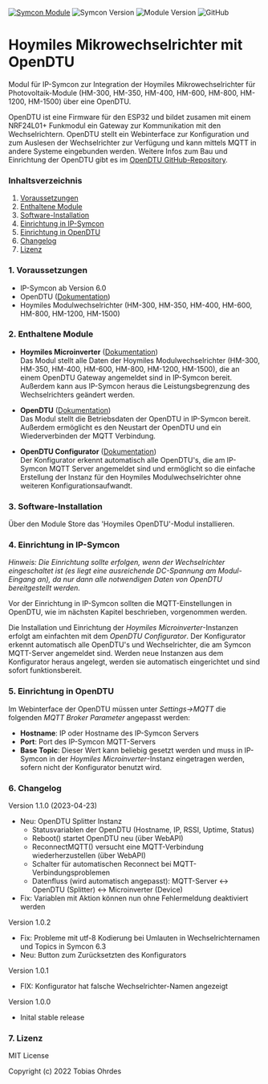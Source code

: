 [![Symcon Module](https://img.shields.io/badge/Symcon-PHPModul-blue.svg)](https://www.symcon.de/service/dokumentation/entwicklerbereich/sdk-tools/sdk-php/)
![Symcon Version](https://img.shields.io/badge/dynamic/json?color=blue&label=Symcon%20Version&prefix=%3E%3D&query=compatibility.version&url=https%3A%2F%2Fraw.githubusercontent.com%2Froastedelectrons%2FHoymilesOpenDTU%2Fmain%2Flibrary.json)
![Module Version](https://img.shields.io/badge/dynamic/json?color=green&label=Module%20Version&query=version&url=https%3A%2F%2Fraw.githubusercontent.com%2Froastedelectrons%2FHoymilesOpenDTU%2Fmain%2Flibrary.json)
![GitHub](https://img.shields.io/github/license/roastedelectrons/hoymilesopendtu)
 
# Hoymiles Mikrowechselrichter mit OpenDTU

Modul für IP-Symcon zur Integration der Hoymiles Mikrowechselrichter für Photovoltaik-Module (HM-300, HM-350, HM-400, HM-600, HM-800, HM-1200, HM-1500) über eine OpenDTU. 

OpenDTU ist eine Firmware für den ESP32 und bildet zusamen mit einem NRF24L01+ Funkmodul ein Gateway zur Kommunikation mit den Wechselrichtern. OpenDTU stellt ein Webinterface zur Konfiguration und zum Auslesen der Wechselrichter zur Verfügung und kann mittels MQTT in andere Systeme eingebunden werden. Weitere Infos zum Bau und Einrichtung der OpenDTU gibt es im  [OpenDTU GitHub-Repository](https://github.com/tbnobody/OpenDTU).

### Inhaltsverzeichnis

1. [Voraussetzungen](#1-voraussetzungen)
2. [Enthaltene Module](#2-enthaltene-module)
3. [Software-Installation](#3-software-installation)
4. [Einrichtung in IP-Symcon](#4-einrichtung-in-ip-symcon)
5. [Einrichtung in OpenDTU](#5-einrichtung-in-opendtu)
6. [Changelog](#6-changelog)
7. [Lizenz](#7-lizenz)


### 1. Voraussetzungen

- IP-Symcon ab Version 6.0
- OpenDTU ([Dokumentation](https://github.com/tbnobody/OpenDTU))
- Hoymiles Modulwechselrichter (HM-300, HM-350, HM-400, HM-600, HM-800, HM-1200, HM-1500)

### 2. Enthaltene Module

- __Hoymiles Microinverter__ ([Dokumentation](HoymilesMicroinverter))  
	Das Modul stellt alle Daten der Hoymiles Modulwechselrichter (HM-300, HM-350, HM-400, HM-600, HM-800, HM-1200, HM-1500), die an einem OpenDTU Gateway angemeldet sind in IP-Symcon bereit. Außerdem kann aus IP-Symcon heraus die Leistungsbegrenzung des Wechselrichters geändert werden.

- __OpenDTU__ ([Dokumentation](OpenDTU))  
	Das Modul stellt die Betriebsdaten der OpenDTU in IP-Symcon bereit. Außerdem ermöglicht es den Neustart der OpenDTU und ein Wiederverbinden der MQTT Verbindung.

- __OpenDTU Configurator__ ([Dokumentation](OpenDTUConfigurator))  
	Der Konfigurator erkennt automatisch alle OpenDTU's, die am IP-Symcon MQTT Server angemeldet sind und ermöglicht so die einfache Erstellung der Instanz für den Hoymiles Modulwechselrichter ohne weiteren Konfigurationsaufwandt.

### 3. Software-Installation

Über den Module Store das 'Hoymiles OpenDTU'-Modul installieren.

### 4. Einrichtung in IP-Symcon

*Hinweis: Die Einrichtung sollte erfolgen, wenn der Wechselrichter eingeschaltet ist (es liegt eine ausreichende DC-Spannung am Modul-Eingang an), da nur dann alle notwendigen Daten von OpenDTU bereitgestellt werden.*

Vor der Einrichtung in IP-Symcon sollten die MQTT-Einstellungen in OpenDTU, wie im nächsten Kapitel beschrieben, vorgenommen werden.

Die Installation und Einrichtung der *Hoymiles Microinverter*-Instanzen erfolgt am einfachten mit dem *OpenDTU Configurator*. Der Konfigurator erkennt automatisch alle OpenDTU's und Wechselrichter, die am Symcon MQTT-Server angemeldet sind. Werden neue Instanzen aus dem Konfigurator heraus angelegt, werden sie automatisch eingerichtet und sind sofort funktionsbereit.

### 5. Einrichtung in OpenDTU

Im Webinterface der OpenDTU müssen unter *Settings->MQTT* die folgenden *MQTT Broker Parameter* angepasst werden:
- **Hostname**: IP oder Hostname des IP-Symcon Servers
- **Port**: Port des IP-Symcon MQTT-Servers
- **Base Topic**: Dieser Wert kann beliebig gesetzt werden und muss in IP-Symcon in der *Hoymiles Microinverter*-Instanz eingetragen werden, sofern nicht der Konfigurator benutzt wird.

### 6. Changelog
Version 1.1.0 (2023-04-23)
* Neu: OpenDTU Splitter Instanz
	* Statusvariablen der OpenDTU (Hostname, IP, RSSI, Uptime, Status)
	* Reboot() startet OpenDTU neu (über WebAPI)
	* ReconnectMQTT() versucht eine MQTT-Verbindung wiederherzustellen (über WebAPI)
	* Schalter für automatischen Reconnect bei MQTT-Verbindungsproblemen
	* Datenfluss (wird automatisch angepasst): MQTT-Server <-> OpenDTU (Splitter) <-> Microinverter (Device)
* Fix: Variablen mit Aktion können nun ohne Fehlermeldung deaktiviert werden

Version 1.0.2
* Fix: Probleme mit utf-8 Kodierung bei Umlauten in Wechselrichternamen und Topics in Symcon 6.3
* Neu: Button zum Zurücksetzten des Konfigurators

Version 1.0.1
* FIX: Konfigurator hat falsche Wechselrichter-Namen angezeigt

Version 1.0.0 
* Inital stable release

### 7. Lizenz
MIT License

Copyright (c) 2022 Tobias Ohrdes

